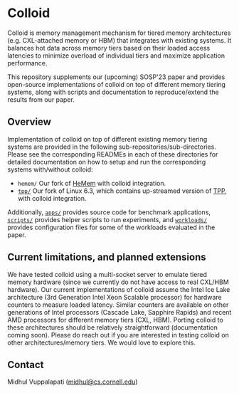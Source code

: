# Colloid

Colloid is memory management mechanism for tiered memory architectures (e.g. CXL-attached memory or HBM) that integrates with existing systems. It balances hot data across memory tiers based on their loaded access latencies to minimize overload of individual tiers and maximize application performance.

This repository supplements our (upcoming) SOSP'23 paper and provides open-source implementations of colloid on top of different memory tiering systems, along with scripts and documentation to reproduce/extend the results from our paper.

## Overview
Implementation of colloid on top of different existing memory tiering systems are provided in the following sub-repositories/sub-directories. Please see the corresponding READMEs in each of these directories for detailed documentation on how to setup and run the corresponding systems with/without colloid:

* `hemem/` Our fork of [HeMem](https://dl.acm.org/doi/10.1145/3477132.3483550) with colloid integration.
* [`tpp/`](tpp) Our fork of Linux 6.3, which contains up-streamed version of [TPP](https://dl.acm.org/doi/10.1145/3582016.3582063), with colloid integration.

Additionally, [`apps/`](apps) provides source code for benchmark applications, [`scripts/`](scripts) provides helper scripts to run experiments, and [`workloads/`](workloads) provides configuration files for some of the workloads evaluated in the paper. 

## Current limitations, and planned extensions
We have tested colloid using a multi-socket server to emulate tiered memory hardware (since we currently do not have access to real CXL/HBM hardware). Our current implementations of colloid assume the Intel Ice Lake architecture (3rd Generation Intel Xeon Scalable processor) for hardware counters to measure loaded latency. Similar counters are available on other generations of Intel processors (Cascade Lake, Sapphire Rapids) and recent AMD processors for different memory tiers (CXL, HBM). Porting colloid to these architectures should be relatively straightforward (documentation coming soon). Please do reach out if you are interested in testing colloid on other architectures/memory tiers. We would love to explore this.

## Contact
Midhul Vuppalapati ([midhul@cs.cornell.edu](mailto:midhul@cs.cornell.edu))
